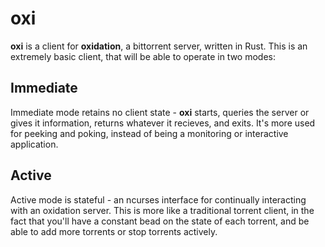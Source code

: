 oxi
==========

**oxi** is a client for **oxidation**, a bittorrent server, written in Rust. This is an extremely basic client,
that will be able to operate in two modes:

## Immediate
Immediate mode retains no client state - **oxi** starts, queries the server or gives it information,
returns whatever it recieves, and exits. It's more used for peeking and poking, instead of being a
monitoring or interactive application.

## Active
Active mode is stateful - an ncurses interface for continually interacting with an oxidation server. This
is more like a traditional torrent client, in the fact that you'll have a constant bead on the state of
each torrent, and be able to add more torrents or stop torrents actively.
